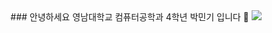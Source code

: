 <div align=center>
### 안녕하세요 영남대학교 컴퓨터공학과 4학년 박민기 입니다 👋
<img src="https://capsule-render.vercel.app/api?type=wave&color=auto&height=300&section=header&text=capsule%20render&fontSize=90" />
<!--
**mingki1242/mingki1242** is a ✨ _special_ ✨ repository because its `README.md` (this file) appears on your GitHub profile.

Here are some ideas to get you started:

- 🔭 I’m currently working on ...
- 🌱 I’m currently learning ...
- 👯 I’m looking to collaborate on ...
- 🤔 I’m looking for help with ...
- 💬 Ask me about ...
- 📫 How to reach me: ...
- 😄 Pronouns: ...
- ⚡ Fun fact: ...
-->

<h2>
  my TectStack
  </h2>
 <img src="https://img.shields.io/badge/JavaScript-F7DF1E?style=flat&logo=JavaScript&logoColor=white">
  
